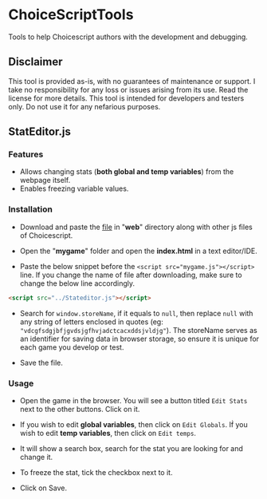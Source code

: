 # ChoiceScriptTools
Tools to help Choicescript authors with the development and debugging.

## Disclaimer
This tool is provided as-is, with no guarantees of maintenance or support. I take no responsibility for any loss or issues arising from its use. Read the license for more details. This tool is intended for developers and testers only. Do not use it for any nefarious purposes.

## StatEditor.js

### Features
- Allows changing stats (**both global and temp variables**) from the webpage itself.
- Enables freezing variable values.

### Installation
- Download and paste the [file](https://github.com/sid-the-sloth1/ChoiceScriptTools/blob/main/StatEditor/Stateditor.js "file") in "**web**" directory along with other js files of Choicescript.

- Open the "**mygame**" folder and open the **index.html** in a text editor/IDE.

- Paste the below snippet before the `<script src="mygame.js"></script>` line. If you change the name of file after downloading, make sure to change the below line accordingly.

```html
<script src="../Stateditor.js"></script>
```
- Search for `window.storeName`, if it equals to `null`, then replace `null` with any string of letters enclosed in quotes (eg: `"vdcgfsdgjbfjgvdsjgfhvjadctcacxddsjvldjg"`). The storeName serves as an identifier for saving data in browser storage, so ensure it is unique for each game you develop or test.

- Save the file.

### Usage

- Open the game in the browser.  You will see a button titled `Edit Stats` next to the other buttons. Click on it.
  
- If you wish to edit **global variables**, then click on `Edit Globals`. Iḟ you wish to edit **temp variables**, then click on `Edit temps`.
  
- It will show a search box, search for the stat you are looking for and change it.
  
- To freeze the stat, tick the checkbox next to it.
  
- Click on Save.




